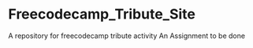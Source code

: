 # Freecodecamp_Tribute_Site
A  repository for freecodecamp tribute activity 
An Assignment to be done

